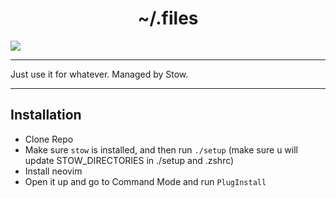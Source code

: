 <h1 align="center">~/.files</h1>

<img src="https://i.imgur.com/ZZ8XpOU.png" align="center" />

***
Just use it for whatever. Managed by Stow.
***

## Installation
+ Clone Repo
+ Make sure `stow` is installed, and then run `./setup` (make sure u will update STOW_DIRECTORIES in ./setup and .zshrc)
+ Install neovim
+ Open it up and go to Command Mode and run `PlugInstall`
